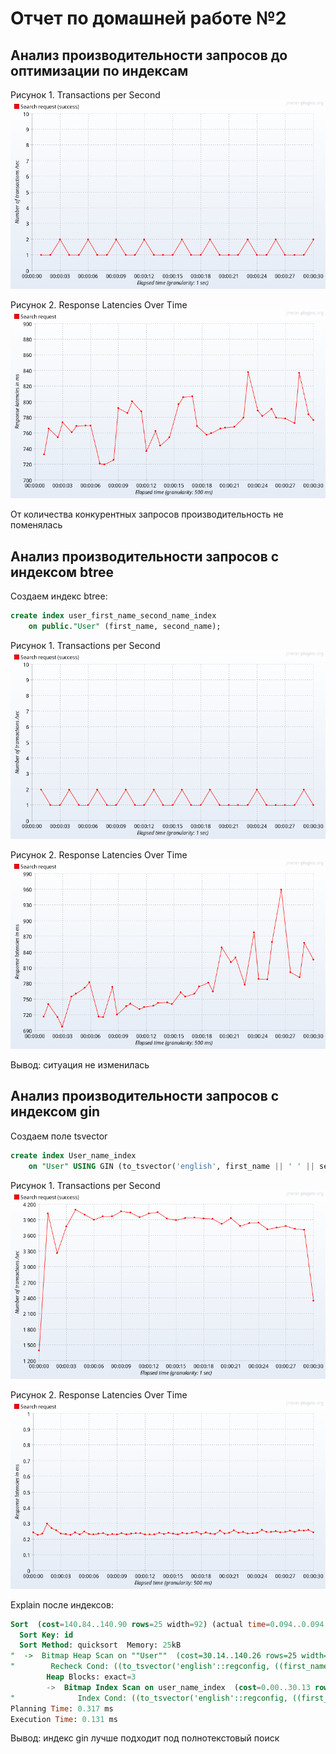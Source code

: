 # Отчет по домашней работе №2
## Анализ производительности запросов до оптимизации по индексам

Рисунок 1. Transactions per Second
![img.png](img.png)

Рисунок 2. Response Latencies Over Time
![img_1.png](img_1.png)

От количества конкурентных запросов производительность не поменялась

## Анализ производительности запросов с индексом btree

Создаем индекс btree:
```sql
create index user_first_name_second_name_index
    on public."User" (first_name, second_name);
```
Рисунок 1. Transactions per Second
![img_2.png](img_2.png)

Рисунок 2. Response Latencies Over Time
![img_3.png](img_3.png)

Вывод: ситуация не изменилась

## Анализ производительности запросов с индексом gin

Создаем поле tsvector
```sql
create index User_name_index
    on "User" USING GIN (to_tsvector('english', first_name || ' ' || second_name));
```
Рисунок 1. Transactions per Second
![img_4.png](img_4.png)

Рисунок 2. Response Latencies Over Time
![img_5.png](img_5.png)

Explain после индексов:
```sql
Sort  (cost=140.84..140.90 rows=25 width=92) (actual time=0.094..0.094 rows=3 loops=1)
  Sort Key: id
  Sort Method: quicksort  Memory: 25kB
"  ->  Bitmap Heap Scan on ""User""  (cost=30.14..140.26 rows=25 width=92) (actual time=0.078..0.081 rows=3 loops=1)"
"        Recheck Cond: ((to_tsvector('english'::regconfig, ((first_name || ' '::text) || second_name)) @@ '''rudi'''::tsquery) AND (to_tsvector('english'::regconfig, ((first_name || ' '::text) || second_name)) @@ '''rosenbaum'''::tsquery))"
        Heap Blocks: exact=3
        ->  Bitmap Index Scan on user_name_index  (cost=0.00..30.13 rows=25 width=0) (actual time=0.072..0.072 rows=3 loops=1)
"              Index Cond: ((to_tsvector('english'::regconfig, ((first_name || ' '::text) || second_name)) @@ '''rudi'''::tsquery) AND (to_tsvector('english'::regconfig, ((first_name || ' '::text) || second_name)) @@ '''rosenbaum'''::tsquery))"
Planning Time: 0.317 ms
Execution Time: 0.131 ms

```

Вывод: индекс gin лучше подходит под полнотекстовый поиск 
